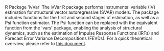 R Package 'ivVar'
The ivVar R package performs instrumental variable (IV) estimation for structural vector autoregressive (SVAR) models. The package includes functions for the first and second stages of estimation, as well as a Psi function estimator. The Psi function can be replaced with the equivalent function from the 'vars' package, enabling the analysis of structural dynamics, such as the estimation of Impulse Response Functions (IRFs) and Forecast Error Variance Decompositions (FEVDs). For a quick theoretical overview, please refer to [this document](https://drive.google.com/file/d/14LA-q41ns364CtlkJYxF1h-JgCWM-HCy/view).

